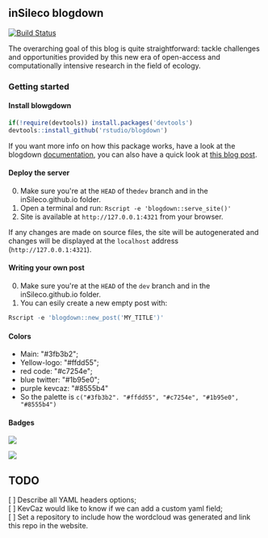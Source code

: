 ## inSileco blogdown

[![Build Status](https://travis-ci.org/inSileco/inSileco.github.io.svg?branch=dev)](https://travis-ci.org/inSileco/inSileco.github.io)

The overarching goal of this blog is quite straightforward: tackle challenges and opportunities provided by this new era of open-access and computationally intensive research in the field of ecology.



### Getting started

#### Install blowgdown

```r
if(!require(devtools)) install.packages('devtools')
devtools::install_github('rstudio/blogdown')
```

If you want more info on how this package works, have a look at the blogdown [documentation](https://bookdown.org/yihui/blogdown/), you can also have
a quick look at [this blog post](https://blog.rstudio.com/2017/09/11/announcing-blogdown/).

#### Deploy the server

0. Make sure you're at the `HEAD` of the`dev` branch and in the inSileco.github.io folder.
1. Open a terminal and run: `Rscript -e 'blogdown::serve_site()'`
2. Site is available at `http://127.0.0.1:4321` from your browser.

If any changes are made on source files, the site will be autogenerated and changes will be displayed at the `localhost` address (`http://127.0.0.1:4321`).

#### Writing your own post

0. Make sure you're at the `HEAD` of the `dev` branch and in the inSileco.github.io folder.
1. You can esily create a new empty post with:

```r
Rscript -e 'blogdown::new_post('MY_TITLE')'
```

#### Colors

- Main: "#3fb3b2";
- Yellow-logo: "#ffdd55";
- red code: "#c7254e";
- blue twitter: "#1b95e0";
- purple kevcaz: "#8555b4"
- So the palette is `c("#3fb3b2". "#ffdd55", "#c7254e", "#1b95e0", "#8555b4")`

#### Badges

![](https://img.shields.io/badge/inSileco-InDevelopment-3fb3b2.svg)

![](https://img.shields.io/badge/inSileco-UnderReview-ffdd55.svg)




## TODO

[ ] Describe all YAML headers options;      
[ ] KevCaz would like to know if we can add a custom yaml field;      
[ ] Set a repository to include how the wordcloud was generated and link this
repo in the website.    
